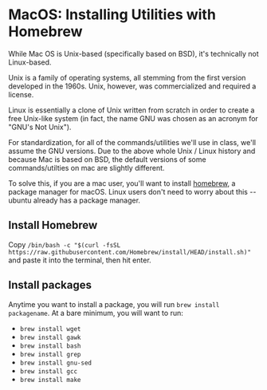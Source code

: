 # MacOS:  Installing Utilities with Homebrew

While Mac OS is Unix-based (specifically based
on BSD), it's technically not Linux-based. 

Unix is a family of operating systems, all stemming
from the first version developed in the 1960s.
Unix, however, was commercialized and required a license.

Linux is essentially a clone of Unix written from scratch
in order to create a free Unix-like system
(in fact, the name GNU was chosen as an acronym for "GNU's Not Unix").

For standardization, for all of the commands/utilities we'll
use in class, we'll assume the GNU versions.
Due to the above whole Unix / Linux history and
because Mac is based on BSD, the default versions of some
commands/utilties on mac are slightly different.

To solve this, if you are a mac user, you'll want to install
[homebrew](https://brew.sh/), a package manager
for macOS.
Linux users don't need to worry about this -- ubuntu already
has a package manager.

## Install Homebrew

Copy `/bin/bash -c "$(curl -fsSL https://raw.githubusercontent.com/Homebrew/install/HEAD/install.sh)"`
and paste it into the terminal, then hit enter.

## Install packages

Anytime you want to install a package, you will run
`brew install packagename`.
At a bare minimum, you will want to run:

* `brew install wget`
* `brew install gawk`
* `brew install bash`
* `brew install grep`
* `brew install gnu-sed`
* `brew install gcc`
* `brew install make`
